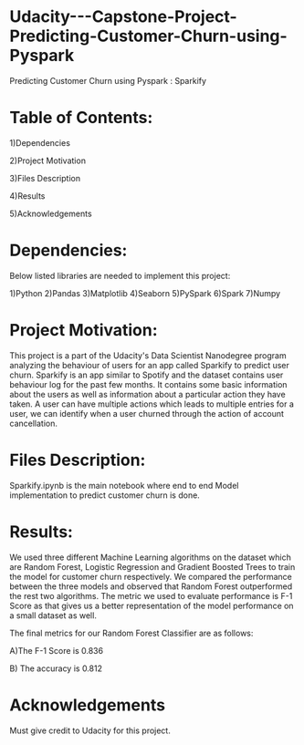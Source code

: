 # Udacity---Capstone-Project-Predicting-Customer-Churn-using-Pyspark
Predicting Customer Churn using Pyspark : Sparkify

# Table of Contents:

1)Dependencies

2)Project Motivation

3)Files Description

4)Results

5)Acknowledgements


# Dependencies:
Below listed libraries are needed to implement this project:

1)Python
2)Pandas
3)Matplotlib
4)Seaborn
5)PySpark
6)Spark
7)Numpy


# Project Motivation:
This project is a part of the Udacity's Data Scientist Nanodegree program analyzing the behaviour of users for an app called Sparkify 
to predict user churn. Sparkify is an app similar to Spotify and the dataset contains user behaviour log for the past few months. 
It contains some basic information about the users as well as information about a particular action they have taken. 
A user can have multiple actions which leads to multiple entries for a user, we can identify when a user churned through the action 
of account cancellation.

# Files Description:
Sparkify.ipynb is the main notebook where end to end Model implementation to predict customer churn is done.

# Results:
We used three different Machine Learning algorithms on the dataset which are Random Forest, Logistic Regression and Gradient Boosted Trees to train the model for customer churn respectively. We compared the performance between the three models and observed that 
Random Forest outperformed the rest two algorithms. The metric we used to evaluate performance is F-1 Score as that gives us a better representation of the model performance on a small dataset as well.

The final metrics for our Random Forest Classifier are as follows:

A)The F-1 Score is 0.836

B) The accuracy is 0.812


# Acknowledgements
Must give credit to Udacity for this project. 
